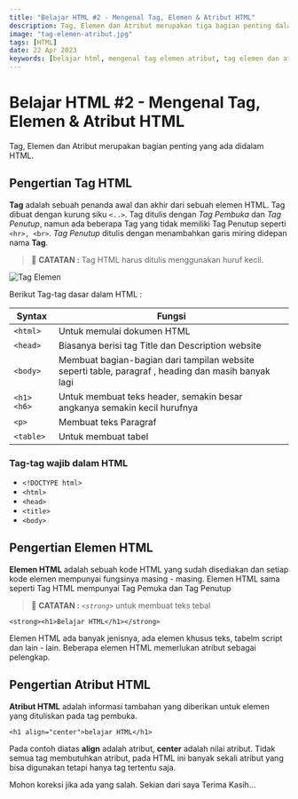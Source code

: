 ```yaml
---
title: "Belajar HTML #2 - Mengenal Tag, Elemen & Atribut HTML"
description: Tag, Elemen dan Atribut merupakan tiga bagian penting dalam HTML.
image: "tag-elemen-atribut.jpg"
tags: [HTML]
date: 22 Apr 2023
keywords: [belajar html, mengenal tag elemen atribut, tag elemen dan atribut pada html]
---
```


# Belajar HTML #2 - Mengenal Tag, Elemen & Atribut HTML

Tag, Elemen dan Atribut merupakan bagian penting yang ada didalam HTML.

## Pengertian Tag HTML

**Tag** adalah sebuah penanda awal dan akhir dari sebuah elemen HTML. Tag dibuat dengan kurung siku `<..>`. Tag ditulis dengan _Tag Pembuka_ dan _Tag Penutup_, namun ada beberapa Tag yang tidak memiliki Tag Penutup seperti `<hr>, <br>`. _Tag Penutup_ ditulis dengan menambahkan garis miring didepan nama **Tag**.

> 📝 **CATATAN :** Tag HTML harus ditulis menggunakan huruf kecil.

![Tag Elemen](/images/tag-html.jpg)

Berikut Tag-tag dasar dalam HTML :

| Syntax      | Fungsi                                                                                              |
| ----------- | --------------------------------------------------------------------------------------------------- |
| `<html>`    | Untuk memulai dokumen HTML                                                                          |
| `<head>`    | Biasanya berisi tag Title dan Description website                                                   |
| `<body>`    | Membuat bagian-bagian dari tampilan website seperti table, paragraf , heading dan masih banyak lagi |
| `<h1> <h6>` | Untuk membuat teks header, semakin besar angkanya semakin kecil hurufnya                            |
| `<p>`       | Membuat teks Paragraf                                                                               |
| `<table>`   | Untuk membuat tabel                                                                                 |

### Tag-tag wajib dalam HTML

-  `<!DOCTYPE html>`
-  `<html>`
-  `<head>`
-  `<title>`
-  `<body>`

## Pengertian Elemen HTML

**Elemen HTML** adalah sebuah kode HTML yang sudah disediakan dan setiap kode elemen mempunyai fungsinya masing - masing. Elemen HTML sama seperti Tag HTML mempunyai Tag Pemuka dan Tag Penutup

> 📝 **CATATAN :** _`<strong>`_ untuk membuat teks tebal

```
<strong><h1>Belajar HTML</h1></strong>
```

Elemen HTML ada banyak jenisnya, ada elemen khusus teks, tabelm script dan lain - lain. Beberapa elemen HTML memerlukan atribut sebagai pelengkap.

## Pengertian Atribut HTML

**Atribut HTML** adalah informasi tambahan yang diberikan untuk elemen yang dituliskan pada tag pembuka.

```
<h1 align="center">belajar HTML</h1>
```

Pada contoh diatas **align** adalah atribut, **center** adalah nilai atribut. Tidak semua tag membutuhkan atribut, pada HTML ini banyak sekali atribut yang bisa digunakan tetapi hanya tag tertentu saja.

Mohon koreksi jika ada yang salah. Sekian dari saya Terima Kasih...
